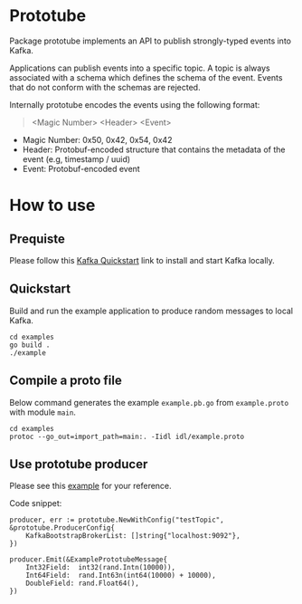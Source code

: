 Prototube
=========

Package prototube implements an API to publish strongly-typed events into Kafka.

Applications can publish events into a specific topic. A topic is always associated with a schema
which defines the schema of the event. Events that do not conform with the schemas are rejected.

Internally prototube encodes the events using the following format:

> \<Magic Number\> \<Header\> \<Event\>

* Magic Number: 0x50, 0x42, 0x54, 0x42
* Header: Protobuf-encoded structure that contains the metadata of the event (e.g, timestamp / uuid)
* Event: Protobuf-encoded event

How to use
==========

Prequiste
---------

Please follow this [Kafka Quickstart](https://kafka.apache.org/quickstart) link to install and start Kafka locally.

Quickstart
---------

Build and run the example application to produce random messages to local Kafka.

```
cd examples
go build .
./example
```

Compile a proto file
--------------------

Below command generates the example `example.pb.go` from `example.proto` with module `main`.

```
cd examples
protoc --go_out=import_path=main:. -Iidl idl/example.proto
```

Use prototube producer
----------------------

Please see this [example](https://github.com/fx19880617/prototube-go/blob/master/examples/main.go) for your reference.

Code snippet:
```
producer, err := prototube.NewWithConfig("testTopic", &prototube.ProducerConfig{
	KafkaBootstrapBrokerList: []string{"localhost:9092"},
})

producer.Emit(&ExamplePrototubeMessage{
	Int32Field:  int32(rand.Intn(10000)),
	Int64Field:  rand.Int63n(int64(10000) + 10000),
	DoubleField: rand.Float64(),
})
```